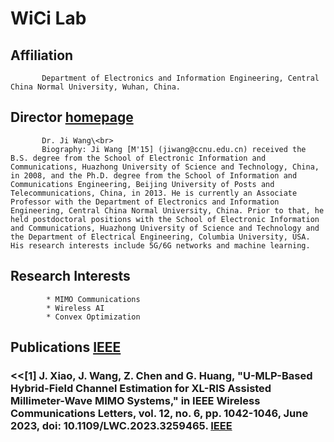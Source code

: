 # WiCi Lab
## Affiliation
           Department of Electronics and Information Engineering, Central China Normal University, Wuhan, China.

           
## Director    [homepage](https://phy.ccnu.edu.cn/info/1063/4380.htm)  

           Dr. Ji Wang\<br>
           Biography: Ji Wang [M'15] (jiwang@ccnu.edu.cn) received the B.S. degree from the School of Electronic Information and Communications, Huazhong University of Science and Technology, China, in 2008, and the Ph.D. degree from the School of Information and Communications Engineering, Beijing University of Posts and Telecommunications, China, in 2013. He is currently an Associate Professor with the Department of Electronics and Information Engineering, Central China Normal University, China. Prior to that, he held postdoctoral positions with the School of Electronic Information and Communications, Huazhong University of Science and Technology and the Department of Electrical Engineering, Columbia University, USA. His research interests include 5G/6G networks and machine learning.

## Research Interests
            * MIMO Communications
            * Wireless AI
            * Convex Optimization

## Publications [IEEE](https://ieeexplore.ieee.org/author/37086292692)  
### <<[1] J. Xiao, J. Wang, Z. Chen and G. Huang, "U-MLP-Based Hybrid-Field Channel Estimation for XL-RIS Assisted Millimeter-Wave MIMO Systems," in IEEE Wireless Communications Letters, vol. 12, no. 6, pp. 1042-1046, June 2023, doi: 10.1109/LWC.2023.3259465. [IEEE](https://ieeexplore.ieee.org/author/37086292692) 
            

